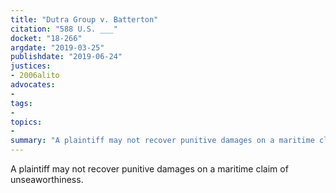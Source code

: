 ```yaml
---
title: "Dutra Group v. Batterton"
citation: "588 U.S. ___"
docket: "18-266"
argdate: "2019-03-25"
publishdate: "2019-06-24"
justices:
- 2006alito
advocates:
- 
tags:
- 
topics:
- 
summary: "A plaintiff may not recover punitive damages on a maritime claim of unseaworthiness."
---
```

A plaintiff may not recover punitive damages on a maritime claim of unseaworthiness.

